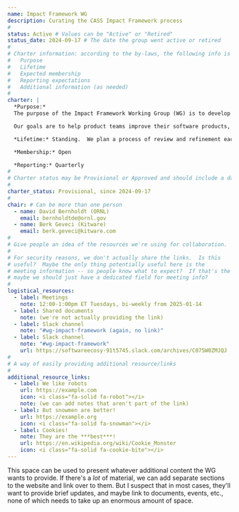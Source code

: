 ```yaml
---
name: Impact Framework WG
description: Curating the CASS Impact Framework process
#
status: Active # Values can be "Active" or "Retired"
status_date: 2024-09-17 # The date the group went active or retired
#
# Charter information: according to the by-laws, the following info is expected:
#   Purpose
#   Lifetime
#   Expected membership
#   Reporting expectations
#   Additional information (as needed)
#
charter: |
  *Purpose:*
  The purpose of the Impact Framework Working Group (WG) is to develop and refine the CASS Impact Framework process, and advise on and curate its use across the consortium. The CASS Impact Framework (IF) process is intended to provide a uniform, but flexible approach to gathering information to help the CASS member organizations understand the status and progress made by supported software projects with respect to the quality and sustainability of the software, and the impact those and other improvements have had on the usage of the software and on its ability to support scientific discovery.

  Our goals are to help product teams improve their software products, and to identify impacts and accomplishments that we can highlight to our sponsors and to our community.  We will use the information and metrics collected through the IF process to suggest targets for improvement and to understand, in a software engineering sense, if the improvements pursued achieved the intended results.  We are interested in improvements to software products over time and across the ecosystem.  We recognize that software products in the ecosystem may be very different in many respects and we commit not to release absolute metrics or compare them between projects.

  *Lifetime:* Standing.  We plan a process of review and refinement each time the IF is used.

  *Membership:* Open

  *Reporting:* Quarterly
#
# Charter status may be Provisional or Approved and should include a date
#
charter_status: Provisional, since 2024-09-17
#
chair: # Can be more than one person
  - name: David Bernholdt (ORNL)
    email: bernholdtde@ornl.gov
  - name: Berk Geveci (Kitware)
    email: berk.geveci@kitware.com
#
# Give people an idea of the resources we're using for collaboration.
#
# For security reasons, we don't actually share the links.  Is this
# useful?  Maybe the only thing potentially useful here is the
# meeting information -- so people know what to expect?  If that's the only thing
# maybe we should just have a dedicated field for meeting info?
#
logistical_resources:
  - label: Meetings
    note: 12:00-1:00pm ET Tuesdays, bi-weekly from 2025-01-14
  - label: Shared documents
    note: (we're not actually providing the link)
  - label: Slack channel
    note: "#wg-impact-framework (again, no link)"
  - label: Slack channel
    note: "#wg-impact-framework"
    url: https://softwareecosy-91t5745.slack.com/archives/C075W0ZMJQJ
#
# A way of easily providing additional resource/links
#
additional_resource_links:
  - label: We like robots
    url: https://example.com
    icon: <i class="fa-solid fa-robot"></i>
    note: (we can add notes that aren't part of the link)
  - label: But snowmen are better!
    url: https://example.org
    icon: <i class="fa-solid fa-snowman"></i>
  - label: Cookies!
    note: They are the ***best***!
    url: https://en.wikipedia.org/wiki/Cookie_Monster
    icon: <i class="fa-solid fa-cookie-bite"></i>
---
```

This space can be used to present whatever additional content the WG wants to provide.  If there's a *lot* of material, we can add separate sections to the website and link over to them.  But I suspect that in most cases, they'll want to provide brief updates, and maybe link to documents, events, etc., none of which needs to take up an enormous amount of space.
